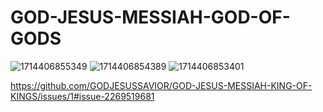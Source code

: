 # GOD-JESUS-MESSIAH-GOD-OF-GODS

![1714406855349](https://github.com/GODJESUSSAVIOR/GOD-JESUS-MESSIAH-KING-OF-KINGS/assets/126721349/dc5cd789-c7f6-4851-97b8-915aeccbb359)
![1714406854389](https://github.com/GODJESUSSAVIOR/GOD-JESUS-MESSIAH-KING-OF-KINGS/assets/126721349/c2a289dd-0d11-4928-8cf7-e36cc94e9911)
![1714406853401](https://github.com/GODJESUSSAVIOR/GOD-JESUS-MESSIAH-KING-OF-KINGS/assets/126721349/88cb0a0d-8a59-42cd-8324-d930f8897cc3)

https://github.com/GODJESUSSAVIOR/GOD-JESUS-MESSIAH-KING-OF-KINGS/issues/1#issue-2269519681
